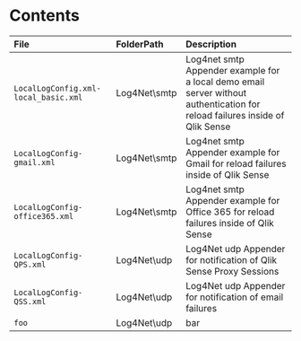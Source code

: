 # Contents

| File | FolderPath | Description |
|:------ |:---------- |:----------- |
| `LocalLogConfig.xml-local_basic.xml` | Log4Net\smtp | Log4net smtp Appender example for a local demo email server without authentication for reload failures inside of Qlik Sense |
| `LocalLogConfig-gmail.xml` | Log4Net\smtp | Log4net smtp Appender example for Gmail for reload failures inside of Qlik Sense |
| `LocalLogConfig-office365.xml` | Log4Net\smtp | Log4net smtp Appender example for Office 365 for reload failures inside of Qlik Sense |
| `LocalLogConfig-QPS.xml` | Log4Net\udp | Log4Net udp Appender for notification of Qlik Sense Proxy Sessions |
| `LocalLogConfig-QSS.xml` | Log4Net\udp | Log4Net udp Appender for notification of email failures |
| `foo` | Log4Net\udp | bar |